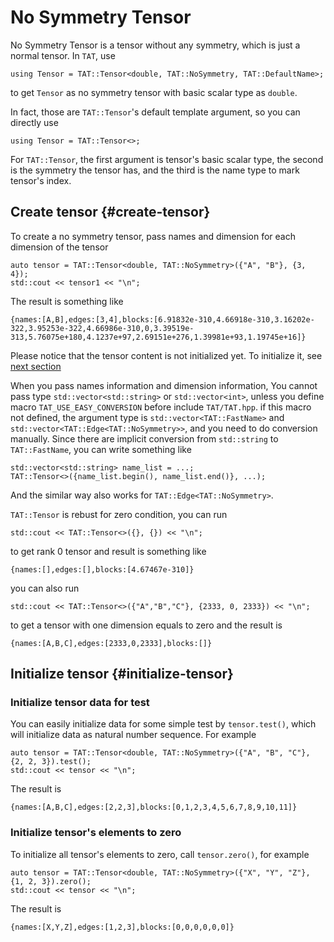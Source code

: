 # No Symmetry Tensor

No Symmetry Tensor is a tensor without any symmetry, which is just a normal tensor. In `TAT`, use
```{cpp}
using Tensor = TAT::Tensor<double, TAT::NoSymmetry, TAT::DefaultName>;
```
to get `Tensor` as no symmetry tensor with basic scalar type as `double`.

In fact, those are `TAT::Tensor`'s default template argument, so you can directly use 
```{cpp}
using Tensor = TAT::Tensor<>;
```

For `TAT::Tensor`, the first argument is tensor's basic scalar type, the second is the symmetry the tensor has, and the third is the name type to mark tensor's index.

## Create tensor {#create-tensor}
To create a no symmetry tensor, pass names and dimension for each dimension of the tensor
```{cpp}
auto tensor = TAT::Tensor<double, TAT::NoSymmetry>({"A", "B"}, {3, 4});
std::cout << tensor1 << "\n";
```
The result is something like
```{cpp}
{names:[A,B],edges:[3,4],blocks:[6.91832e-310,4.66918e-310,3.16202e-322,3.95253e-322,4.66986e-310,0,3.39519e-313,5.76075e+180,4.1237e+97,2.69151e+276,1.39981e+93,1.19745e+16]}
```
Please notice that the tensor content is not initialized yet. To initialize it, see [next section](#initialize-tensor)

When you pass names information and dimension information, You cannot pass type `std::vector<std::string>` or `std::vector<int>`, unless you define macro `TAT_USE_EASY_CONVERSION` before include `TAT/TAT.hpp`. if this macro not defined, the argument type is `std::vector<TAT::FastName>` and `std::vector<TAT::Edge<TAT::NoSymmetry>>`, and you need to do conversion manually. Since there are implicit conversion from `std::string` to `TAT::FastName`, you can write something like
```{cpp}
std::vector<std::string> name_list = ...;
TAT::Tensor<>({name_list.begin(), name_list.end()}, ...);
```
And the similar way also works for `TAT::Edge<TAT::NoSymmetry>`.

`TAT::Tensor` is rebust for zero condition, you can run
```{cpp}
std::cout << TAT::Tensor<>({}, {}) << "\n";
```
to get rank 0 tensor and result is something like
```
{names:[],edges:[],blocks:[4.67467e-310]}
```
you can also run
```{cpp}
std::cout << TAT::Tensor<>({"A","B","C"}, {2333, 0, 2333}) << "\n";
```
to get a tensor with one dimension equals to zero and the result is
```
{names:[A,B,C],edges:[2333,0,2333],blocks:[]}
```


## Initialize tensor {#initialize-tensor}

### Initialize tensor data for test
You can easily initialize data for some simple test by `tensor.test()`, which will initialize data as natural number sequence. For example
```{cpp}
auto tensor = TAT::Tensor<double, TAT::NoSymmetry>({"A", "B", "C"}, {2, 2, 3}).test();
std::cout << tensor << "\n";
```
The result is
```
{names:[A,B,C],edges:[2,2,3],blocks:[0,1,2,3,4,5,6,7,8,9,10,11]}
```

### Initialize tensor's elements to zero
To initialize all tensor's elements to zero, call `tensor.zero()`, for example
```{cpp}
auto tensor = TAT::Tensor<double, TAT::NoSymmetry>({"X", "Y", "Z"}, {1, 2, 3}).zero();
std::cout << tensor << "\n";
```
The result is
```
{names:[X,Y,Z],edges:[1,2,3],blocks:[0,0,0,0,0,0]}
```
